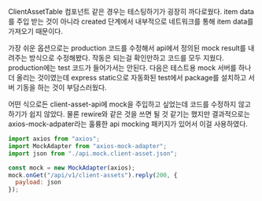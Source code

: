 ClientAssetTable 컴포넌트 같은 경우는 테스팅하기가 굉장히 까다로웠다. item data를 주입 받는 것이 아니라 created 단계에서 내부적으로 네트워크를 통해 item data를 가져오기 때문이다.

가장 쉬운 옵션으로는 production 코드를 수정해서 api에서 정의된 mock result를 내려주는 방식으로 수정해봤다. 작동은 되는걸 확인만하고 코드를 모두 지웠다. production에는 test 코드가 들어가서는 안된다. 다음은 테스트용 mock 서버를 하나 더 올리는 것이였는데 express static으로 자동화된 test에서 package를 설치하고 서버 기동을 하는 것이 부담스러웠다.

어떤 식으로든 client-asset-api에 mock을 주입하고 싶었는데 코드를 수정하지 않고 하기가 쉽지 않았다. 물론 rewire와 같은 것을 쓰면 될 것 같기는 했지만 결과적으로는 axios-mock-adpater라는 훌륭한 api mocking 패키지가 있어서 이걸 사용하였다.

```js
import axios from "axios";
import MockAdapter from "axios-mock-adapter";
import json from "./api.mock.client-asset.json";

const mock = new MockAdapter(axios);
mock.onGet("/api/v1/client-assets").reply(200, {
  payload: json
});
```
